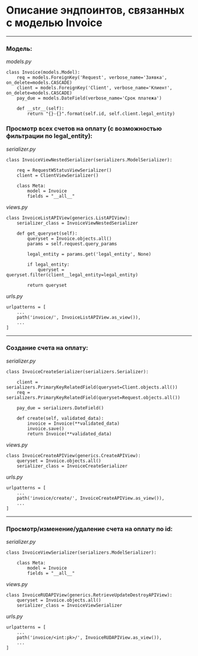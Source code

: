 # Описание эндпоинтов, связанных с моделью Invoice

---
### Модель:
_models.py_
```
class Invoice(models.Model):
    req = models.ForeignKey('Request', verbose_name='Заявка', on_delete=models.CASCADE)
    client = models.ForeignKey('Client', verbose_name='Клиент', on_delete=models.CASCADE)
    pay_due = models.DateField(verbose_name='Срок платежа')

    def __str__(self):
        return "{}-{}".format(self.id, self.client.legal_entity)
```

### Просмотр всех счетов на оплату (с возможностью фильтрации по legal_entity):
_serializer.py_
```
class InvoiceViewNestedSerializer(serializers.ModelSerializer):

    req = RequestWStatusViewSerializer()
    client = ClientViewSerializer()

    class Meta:
        model = Invoice
        fields = "__all__"
```

_views.py_
```
class InvoiceListAPIView(generics.ListAPIView):
    serializer_class = InvoiceViewNestedSerializer

    def get_queryset(self):
        queryset = Invoice.objects.all()
        params = self.request.query_params

        legal_entity = params.get('legal_entity', None)

        if legal_entity:
            queryset = queryset.filter(client__legal_entity=legal_entity)

        return queryset
```

_urls.py_
```
urlpatterns = [
    ...
    path('invoice/', InvoiceListAPIView.as_view()),
    ...
]
```
---
### Создание счета на оплату:
_serializer.py_
```
class InvoiceCreateSerializer(serializers.Serializer):

    client = serializers.PrimaryKeyRelatedField(queryset=Client.objects.all())
    req = serializers.PrimaryKeyRelatedField(queryset=Request.objects.all())

    pay_due = serializers.DateField()

    def create(self, validated_data):
        invoice = Invoice(**validated_data)
        invoice.save()
        return Invoice(**validated_data)
```

_views.py_
```
class InvoiceCreateAPIView(generics.CreateAPIView):
    queryset = Invoice.objects.all()
    serializer_class = InvoiceCreateSerializer
```

_urls.py_
```
urlpatterns = [
    ...
    path('invoice/create/', InvoiceCreateAPIView.as_view()),
    ...
]
```
---
### Просмотр/изменение/удаление счета на оплату по id:
_serializer.py_
```
class InvoiceViewSerializer(serializers.ModelSerializer):

    class Meta:
        model = Invoice
        fields = "__all__"
```

_views.py_
```
class InvoiceRUDAPIView(generics.RetrieveUpdateDestroyAPIView):
    queryset = Invoice.objects.all()
    serializer_class = InvoiceViewSerializer
```

_urls.py_
```
urlpatterns = [
    ...
    path('invoice/<int:pk>/', InvoiceRUDAPIView.as_view()),
    ...
]
```

